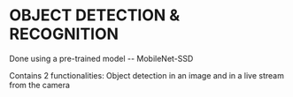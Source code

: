 # OBJECT DETECTION & RECOGNITION
Done using a pre-trained model -- MobileNet-SSD

Contains 2 functionalities: Object detection in an image and in a live stream from the camera

